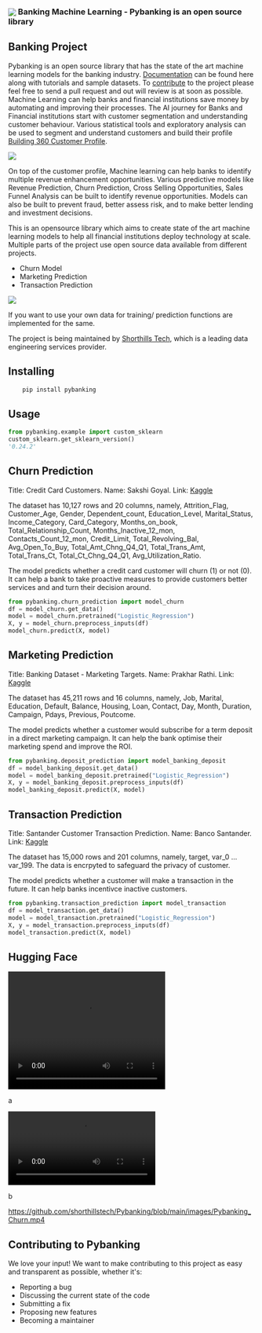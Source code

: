<h3><img align="center" src="https://github.com/shorthillstech/Pybanking/blob/main/logo.png"> Banking Machine Learning - Pybanking is an open source library</h3>

## Banking Project
Pybanking is an open source library that has the state of the art machine learning models for the banking industry. [Documentation](https://pybanking.gitbook.io/pybanking-shorthillstech/) can be found here along with tutorials and sample datasets. To [contribute](https://github.com/shorthillstech/Pybanking/) to the project please feel free to send a pull request and out will review is at soon as possible. Machine Learning can help banks and financial institutions save money by automating and improving their processes. 
The AI journey for Banks and Financial institutions start with customer segmentation and understanding customer behaviour. Various statistical tools and exploratory analysis can be used to segment and understand customers and build their profile [Building 360 Customer Profile](https://towardsdatascience.com/enabling-data-ai-in-retail-banking-part-1-customer-analytics-journey-54a7ce7d2a81).

<img align="center" src="https://github.com/shorthillstech/Pybanking/blob/main/images/cust360.png">

On top of the customer profile, Machine learning can help banks to identify multiple revenue enhancement opportunities. Various predictive models like Revenue Prediction, Churn Prediction, Cross Selling Opportunities, Sales Funnel Analysis can be built to identify revenue opportunities. Models can also be built to prevent fraud, better assess risk, and to make better lending and investment decisions.

This is an opensource library which aims to create state of the art machine learning models to help all financial institutions deploy technology at scale. Multiple parts of the project use open source data available from different projects.

- Churn Model
- Marketing Prediction
- Transaction Prediction

<img align="center" src="https://github.com/shorthillstech/Pybanking/blob/main/images/model.png">

If you want to use your own data for training/ prediction functions are implemented for the same.

The project is being maintained by [Shorthills Tech](https://www.shorthillstech.com/about), which is a leading data engineering services provider.

## Installing

```bash
    pip install pybanking
```

## Usage

```python
from pybanking.example import custom_sklearn
custom_sklearn.get_sklearn_version()
'0.24.2'
```

## Churn Prediction

Title: Credit Card Customers. Name: Sakshi Goyal. Link: [Kaggle](https://www.kaggle.com/datasets/sakshigoyal7/credit-card-customers?datasetId=982921&sortBy=voteCount)

The dataset has 10,127 rows and 20 columns, namely, Attrition_Flag, Customer_Age, Gender, Dependent_count, Education_Level, Marital_Status, Income_Category, Card_Category, Months_on_book, Total_Relationship_Count, Months_Inactive_12_mon, Contacts_Count_12_mon, Credit_Limit, Total_Revolving_Bal, Avg_Open_To_Buy, Total_Amt_Chng_Q4_Q1, Total_Trans_Amt, Total_Trans_Ct, Total_Ct_Chng_Q4_Q1, Avg_Utilization_Ratio.

The model predicts whether a credit card customer will churn (1) or not (0). It can help a bank to take proactive measures to provide customers better services and and turn their decision around.

```python
from pybanking.churn_prediction import model_churn
df = model_churn.get_data()
model = model_churn.pretrained("Logistic_Regression")
X, y = model_churn.preprocess_inputs(df)
model_churn.predict(X, model)
```   

## Marketing Prediction

Title: Banking Dataset - Marketing Targets. Name: Prakhar Rathi. Link: [Kaggle](https://www.kaggle.com/datasets/prakharrathi25/banking-dataset-marketing-targets)

The dataset has 45,211 rows and 16 columns, namely, Job, Marital, Education, Default, Balance, Housing, Loan, Contact, Day, Month, Duration, Campaign, Pdays, Previous, Poutcome.

The model predicts whether a customer would subscribe for a term deposit in a direct marketing campaign. It can help the bank optimise their marketing spend and improve the ROI.

```python
from pybanking.deposit_prediction import model_banking_deposit
df = model_banking_deposit.get_data()
model = model_banking_deposit.pretrained("Logistic_Regression")
X, y = model_banking_deposit.preprocess_inputs(df)
model_banking_deposit.predict(X, model)
```
    
## Transaction Prediction

Title: Santander Customer Transaction Prediction. Name: Banco Santander. Link: [Kaggle](https://www.kaggle.com/competitions/santander-customer-transaction-prediction/overview)

The dataset has 15,000 rows and 201 columns, namely, target, var_0 ... var_199. The data is encrpyted to safeguard the privacy of customer.

The model predicts whether a customer will make a transaction in the future. It can help banks incentivce inactive customers.

```python
from pybanking.transaction_prediction import model_transaction
df = model_transaction.get_data()
model = model_transaction.pretrained("Logistic_Regression")
X, y = model_transaction.preprocess_inputs(df)
model_transaction.predict(X, model)
```

## Hugging Face

<video width="320" height="240" controls>
  <source src="https://github.com/shorthillstech/Pybanking/blob/main/images/Pybanking_Churn.mp4" type="video/mp4">
</video>

a

![Hugging Face](https://github.com/shorthillstech/Pybanking/blob/main/images/Pybanking_Churn.mp4)

b

https://github.com/shorthillstech/Pybanking/blob/main/images/Pybanking_Churn.mp4

## Contributing to Pybanking

We love your input! We want to make contributing to this project as easy and transparent as possible, whether it's:

- Reporting a bug
- Discussing the current state of the code
- Submitting a fix
- Proposing new features
- Becoming a maintainer
